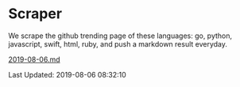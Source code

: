 # Scraper

We scrape the github trending page of these languages: go, python, javascript, swift, html, ruby, and push a markdown result everyday.

[2019-08-06.md](https://github.com/henson/Scraper/blob/master/2019-08-06.md)

Last Updated: 2019-08-06 08:32:10